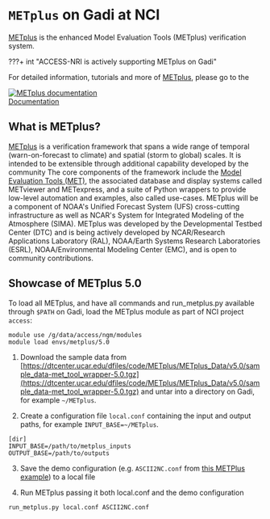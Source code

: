 # `METplus` on Gadi at NCI

[METplus](https://dtcenter.org/community-code/metplus) is the enhanced Model Evaluation Tools (METplus) verification system. 

???+ int "ACCESS-NRI is actively supporting METplus on Gadi"

For detailed information, tutorials and more of [METplus](https://metplus.readthedocs.io/en/latest/index.html), please go to the
 <div class="card-container">
     <a href="https://metplus.readthedocs.io/en/latest/index.html" class="vertical-card aspect-ratio2to1 default-text-color">
         <div class="vertical-card-image-container">
             <img src="../../../assets/model_evaluation/METplus_logo.png" alt="METplus documentation"></img>
         </div>
         <div class="vertical-card-text-container bold">Documentation</div>
     </a>
 </div>

## What is METplus?

[METplus](https://dtcenter.org/community-code/metplus) is a verification framework that spans a wide range of temporal (warn-on-forecast to climate) and spatial (storm to global) scales. It is intended to be extensible through additional capability developed by the community The core components of the framework include the [Model Evaluation Tools (MET)](https://met.readthedocs.io/en/latest/), the associated database and display systems called METviewer and METexpress, and a suite of Python wrappers to provide low-level automation and examples, also called use-cases. METplus will be a component of NOAA's Unified Forecast System (UFS) cross-cutting infrastructure as well as NCAR's System for Integrated Modeling of the Atmosphere (SIMA). METplus was developed by the Developmental Testbed Center (DTC) and is being actively developed by NCAR/Research Applications Laboratory (RAL), NOAA/Earth Systems Research Laboratories (ESRL), NOAA/Environmental Modeling Center (EMC), and is open to community contributions.

## Showcase of METplus 5.0

To load all METplus, and have all commands and run_metplus.py available through `$PATH` on Gadi, load the METplus module as part of NCI project `access`:
```
module use /g/data/access/ngm/modules
module load envs/metplus/5.0
```

1. Download the sample data from [https://dtcenter.ucar.edu/dfiles/code/METplus/METplus_Data/v5.0/sample_data-met_tool_wrapper-5.0.tgz](https://dtcenter.ucar.edu/dfiles/code/METplus/METplus_Data/v5.0/sample_data-met_tool_wrapper-5.0.tgz) and untar into a directory on Gadi, for example `~/METplus`.

2. Create a configuration file `local.conf` containing the input and output paths, for example `INPUT_BASE=~/METplus`.

```
[dir]
INPUT_BASE=/path/to/metplus_inputs
OUTPUT_BASE=/path/to/outputs
```

3. Save the demo configuration (e.g. `ASCII2NC.conf` from [this METPlus example](https://metplus.readthedocs.io/en/latest/generated/met_tool_wrapper/ASCII2NC/ASCII2NC.html#sphx-glr-generated-met-tool-wrapper-ascii2nc-ascii2nc-py)) to a local file

4. Run METplus passing it both local.conf and the demo configuration

```
run_metplus.py local.conf ASCII2NC.conf
```
